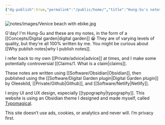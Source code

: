 ```yaml
---
{"dg-publish":true,"permalink":"/public/home/","title":"Hung-Su's notes","tags":["gardenEntry"],"dgShowBacklinks":false}
---
```


![notes/images/Venice beach with ebike.jpg](/img/user/Vaults/quartz/content/notes/images/Venice%20beach%20with%20ebike.jpg)

G'day! I'm Hung-Su and these are my notes, in the form of a [[Concepts/Digital garden\|digital garden]] 😀 They are of varying levels of quality, but they're all 100% written by me. You might be curious about [[Why publish notes\|why I publish notes]].

I refer back to my own [[Private/advice\|advice]] at times, and I make some potentially controversial [[Claims/1. What is a claim\|claims]].

These notes are written using [[Software/Obsidian\|Obsidian]], then published using the [[Software/Digital Garden plugin\|Digital Garden plugin]] by Oleeskild, [[Private/Github\|Github]], and [[Software/Netlify\|Netlify]]. 

I enjoy UI and UX design, especially [[typography\|typography]]. This website is using an Obsidian theme I designed and made myself, called [Typomagical](https://github.com/hungsu/typomagical-obsidian).

This site doesn’t use ads, cookies, or analytics and never will. I’m privacy first.